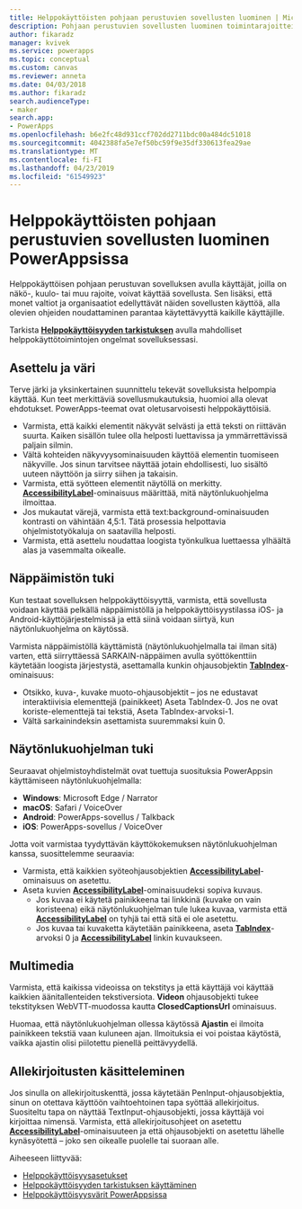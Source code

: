 ```yaml
---
title: Helppokäyttöisten pohjaan perustuvien sovellusten luominen | Microsoft Docs
description: Pohjaan perustuvien sovellusten luominen toimintarajoitteisille ihmisille
author: fikaradz
manager: kvivek
ms.service: powerapps
ms.topic: conceptual
ms.custom: canvas
ms.reviewer: anneta
ms.date: 04/03/2018
ms.author: fikaradz
search.audienceType:
- maker
search.app:
- PowerApps
ms.openlocfilehash: b6e2fc48d931ccf702dd2711bdc00a484dc51018
ms.sourcegitcommit: 4042388fa5e7ef50bc59f9e35df330613fea29ae
ms.translationtype: MT
ms.contentlocale: fi-FI
ms.lasthandoff: 04/23/2019
ms.locfileid: "61549923"
---
```

# <a name="create-accessible-canvas-apps-in-powerapps"></a>Helppokäyttöisten pohjaan perustuvien sovellusten luominen PowerAppsissa
Helppokäyttöisen pohjaan perustuvan sovelluksen avulla käyttäjät, joilla on näkö-, kuulo- tai muu rajoite, voivat käyttää sovellusta.  Sen lisäksi, että monet valtiot ja organisaatiot edellyttävät näiden sovellusten käyttöä, alla olevien ohjeiden noudattaminen parantaa käytettävyyttä kaikille käyttäjille.

Tarkista **[Helppokäyttöisyyden tarkistuksen](accessibility-checker.md)** avulla mahdolliset helppokäyttötoimintojen ongelmat sovelluksessasi. 

## <a name="layout-and-color"></a>Asettelu ja väri
Terve järki ja yksinkertainen suunnittelu tekevät sovelluksista helpompia käyttää.  Kun teet merkittäviä sovellusmukautuksia, huomioi alla olevat ehdotukset.  PowerApps-teemat ovat oletusarvoisesti helppokäyttöisiä.
- Varmista, että kaikki elementit näkyvät selvästi ja että teksti on riittävän suurta.  Kaiken sisällön tulee olla helposti luettavissa ja ymmärrettävissä paljain silmin.
- Vältä kohteiden näkyvyysominaisuuden käyttöä elementin tuomiseen näkyville.  Jos sinun tarvitsee näyttää jotain ehdollisesti, luo sisältö uuteen näyttöön ja siirry siihen ja takaisin.
- Varmista, että syötteen elementit näytöllä on merkitty. **[AccessibilityLabel](controls/properties-accessibility.md)**-ominaisuus määrittää, mitä näytönlukuohjelma ilmoittaa.
- Jos mukautat värejä, varmista että text:background-ominaisuuden kontrasti on vähintään 4,5:1.  Tätä prosessia helpottavia ohjelmistotyökaluja on saatavilla helposti.
- Varmista, että asettelu noudattaa loogista työnkulkua luettaessa ylhäältä alas ja vasemmalta oikealle.


## <a name="keyboard-support"></a>Näppäimistön tuki
Kun testaat sovelluksen helppokäyttöisyyttä, varmista, että sovellusta voidaan käyttää pelkällä näppäimistöllä ja helppokäyttöisyystilassa iOS- ja Android-käyttöjärjestelmissä ja että siinä voidaan siirtyä, kun näytönlukuohjelma on käytössä.

Varmista näppäimistöllä käyttämistä (näytönlukuohjelmalla tai ilman sitä) varten, että siirryttäessä SARKAIN-näppäimen avulla syöttökenttiin käytetään loogista järjestystä, asettamalla kunkin ohjausobjektin **[TabIndex](controls/properties-accessibility.md)**-ominaisuus:
- Otsikko, kuva-, kuvake muoto-ohjausobjektit – jos ne edustavat interaktiivisia elementtejä (painikkeet) Aseta TabIndex-0. Jos ne ovat koriste-elementtejä tai tekstiä, Aseta TabIndex-arvoksi-1.
- Vältä sarkainindeksin asettamista suuremmaksi kuin 0.

## <a name="screen-reader-support"></a>Näytönlukuohjelman tuki
Seuraavat ohjelmistoyhdistelmät ovat tuettuja suosituksia PowerAppsin käyttämiseen näytönlukuohjelmalla:

- **Windows**: Microsoft Edge / Narrator
- **macOS**: Safari / VoiceOver
- **Android**: PowerApps-sovellus / Talkback
- **iOS**: PowerApps-sovellus / VoiceOver

Jotta voit varmistaa tyydyttävän käyttökokemuksen näytönlukuohjelman kanssa, suosittelemme seuraavia:

- Varmista, että kaikkien syöteohjausobjektien **[AccessibilityLabel](controls/properties-accessibility.md)**-ominaisuus on asetettu.
- Aseta kuvien **[AccessibilityLabel](controls/properties-accessibility.md)**-ominaisuudeksi sopiva kuvaus.
  - Jos kuvaa ei käytetä painikkeena tai linkkinä (kuvake on vain koristeena) eikä näytönlukuohjelman tule lukea kuvaa, varmista että **[AccessibilityLabel](controls/properties-accessibility.md)** on tyhjä tai että sitä ei ole asetettu.
  - Jos kuvaa tai kuvaketta käytetään painikkeena, aseta **[TabIndex](controls/properties-accessibility.md)**-arvoksi 0 ja **[AccessibilityLabel](controls/properties-accessibility.md)** linkin kuvaukseen.


## <a name="multimedia"></a>Multimedia
Varmista, että kaikissa videoissa on tekstitys ja että käyttäjä voi käyttää kaikkien äänitallenteiden tekstiversiota.  **Videon** ohjausobjekti tukee tekstityksen WebVTT-muodossa kautta **ClosedCaptionsUrl** ominaisuus.

Huomaa, että näytönlukuohjelman ollessa käytössä **Ajastin** ei ilmoita painikkeen tekstiä vaan kuluneen ajan.  Ilmoituksia ei voi poistaa käytöstä, vaikka ajastin olisi piilotettu pienellä peittävyydellä.

## <a name="working-with-signatures"></a>Allekirjoitusten käsitteleminen
Jos sinulla on allekirjoituskenttä, jossa käytetään PenInput-ohjausobjektia, sinun on otettava käyttöön vaihtoehtoinen tapa syöttää allekirjoitus.  Suositeltu tapa on näyttää TextInput-ohjausobjekti, jossa käyttäjä voi kirjoittaa nimensä.  Varmista, että allekirjoitusohjeet on asetettu **[AccessibilityLabel](controls/properties-accessibility.md)**-ominaisuuteen ja että ohjausobjekti on asetettu lähelle kynäsyötettä – joko sen oikealle puolelle tai suoraan alle.



Aiheeseen liittyvää:
- [Helppokäyttöisyysasetukset](controls/properties-accessibility.md)
- [Helppokäyttöisyyden tarkistuksen käyttäminen](accessibility-checker.md)
- [Helppokäyttöisyysvärit PowerAppsissa](accessible-apps-color.md)
